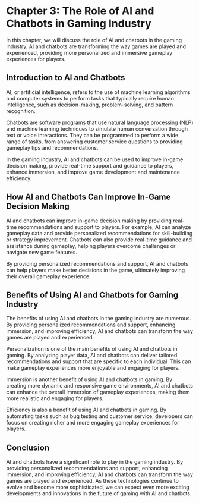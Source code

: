 Chapter 3: The Role of AI and Chatbots in Gaming Industry
=========================================================

In this chapter, we will discuss the role of AI and chatbots in the gaming industry. AI and chatbots are transforming the way games are played and experienced, providing more personalized and immersive gameplay experiences for players.

Introduction to AI and Chatbots
-------------------------------

AI, or artificial intelligence, refers to the use of machine learning algorithms and computer systems to perform tasks that typically require human intelligence, such as decision-making, problem-solving, and pattern recognition.

Chatbots are software programs that use natural language processing (NLP) and machine learning techniques to simulate human conversation through text or voice interactions. They can be programmed to perform a wide range of tasks, from answering customer service questions to providing gameplay tips and recommendations.

In the gaming industry, AI and chatbots can be used to improve in-game decision making, provide real-time support and guidance to players, enhance immersion, and improve game development and maintenance efficiency.

How AI and Chatbots Can Improve In-Game Decision Making
-------------------------------------------------------

AI and chatbots can improve in-game decision making by providing real-time recommendations and support to players. For example, AI can analyze gameplay data and provide personalized recommendations for skill-building or strategy improvement. Chatbots can also provide real-time guidance and assistance during gameplay, helping players overcome challenges or navigate new game features.

By providing personalized recommendations and support, AI and chatbots can help players make better decisions in the game, ultimately improving their overall gameplay experience.

Benefits of Using AI and Chatbots for Gaming Industry
-----------------------------------------------------

The benefits of using AI and chatbots in the gaming industry are numerous. By providing personalized recommendations and support, enhancing immersion, and improving efficiency, AI and chatbots can transform the way games are played and experienced.

Personalization is one of the main benefits of using AI and chatbots in gaming. By analyzing player data, AI and chatbots can deliver tailored recommendations and support that are specific to each individual. This can make gameplay experiences more enjoyable and engaging for players.

Immersion is another benefit of using AI and chatbots in gaming. By creating more dynamic and responsive game environments, AI and chatbots can enhance the overall immersion of gameplay experiences, making them more realistic and engaging for players.

Efficiency is also a benefit of using AI and chatbots in gaming. By automating tasks such as bug testing and customer service, developers can focus on creating richer and more engaging gameplay experiences for players.

Conclusion
----------

AI and chatbots have a significant role to play in the gaming industry. By providing personalized recommendations and support, enhancing immersion, and improving efficiency, AI and chatbots can transform the way games are played and experienced. As these technologies continue to evolve and become more sophisticated, we can expect even more exciting developments and innovations in the future of gaming with AI and chatbots.
